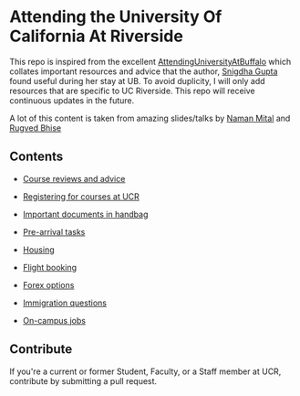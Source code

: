 # Attending the University Of California At Riverside

This repo is inspired from the excellent [AttendingUniversityAtBuffalo](https://github.com/snigi-gupta/AttendingUniversityAtBuffalo) which collates important resources and advice that the author, [Snigdha Gupta](https://gist.github.com/snigi-gupta/04307be1585712b0410f91061ea16cb5) found useful during her stay at UB. To avoid duplicity, I will only add resources that are specific to UC Riverside. This repo will receive continuous updates in the future.

A lot of this content is taken from amazing slides/talks by [Naman Mital](https://www.mittalnaman.com/) and [Rugved Bhise](https://rugvedb133.github.io/)

## Contents

* [Course reviews and advice](/course-reviews)

* [Registering for courses at UCR](https://www.youtube.com/watch?v=kwZJ8vO4Yug)

* [Important documents in handbag](/pre-departure-docs)

* [Pre-arrival tasks](/pre-arrival-tasks)

* [Housing](/housing)

* [Flight booking](/flight-booking)

* [Forex options](/forex)

* [Immigration questions](/immigration-questions)

* [On-campus jobs](/on-campus-jobs)


## Contribute
If you're a current or former Student, Faculty, or a Staff member at UCR, contribute by submitting a pull request.

